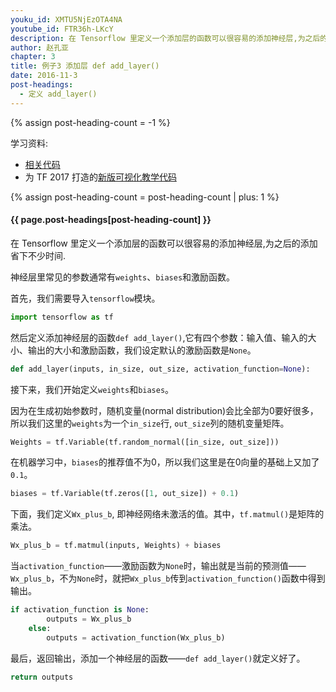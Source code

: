 ```yaml
---
youku_id: XMTU5NjEzOTA4NA
youtube_id: FTR36h-LKcY
description: 在 Tensorflow 里定义一个添加层的函数可以很容易的添加神经层,为之后的添加省下不少时间.
author: 赵孔亚
chapter: 3
title: 例子3 添加层 def add_layer()
date: 2016-11-3
post-headings:
  - 定义 add_layer()
---
```

{% assign post-heading-count = -1 %}

学习资料:
  * [相关代码](https://github.com/MorvanZhou/tutorials/blob/master/tensorflowTUT/tensorflow10_def_add_layer.py)
  * 为 TF 2017 打造的[新版可视化教学代码](https://github.com/MorvanZhou/Tensorflow-Tutorial)

{% assign post-heading-count = post-heading-count | plus: 1 %}
<h4 class="tut-h4-pad" id="{{ page.post-headings[post-heading-count] }}">{{ page.post-headings[post-heading-count] }}</h4>

在 Tensorflow 里定义一个添加层的函数可以很容易的添加神经层,为之后的添加省下不少时间.

神经层里常见的参数通常有`weights`、`biases`和激励函数。

首先，我们需要导入`tensorflow`模块。

```python
import tensorflow as tf
```

然后定义添加神经层的函数`def add_layer()`,它有四个参数：输入值、输入的大小、输出的大小和激励函数，我们设定默认的激励函数是`None`。

```python
def add_layer(inputs, in_size, out_size, activation_function=None):    
```

接下来，我们开始定义`weights`和`biases`。

因为在生成初始参数时，随机变量(normal distribution)会比全部为0要好很多，所以我们这里的`weights`为一个`in_size`行, `out_size`列的随机变量矩阵。

```python
Weights = tf.Variable(tf.random_normal([in_size, out_size]))
```

在机器学习中，`biases`的推荐值不为0，所以我们这里是在0向量的基础上又加了`0.1`。

```python
biases = tf.Variable(tf.zeros([1, out_size]) + 0.1)
```

下面，我们定义`Wx_plus_b`, 即神经网络未激活的值。其中，`tf.matmul()`是矩阵的乘法。

```python
Wx_plus_b = tf.matmul(inputs, Weights) + biases
```

当`activation_function`——激励函数为`None`时，输出就是当前的预测值——`Wx_plus_b`，不为`None`时，就把`Wx_plus_b`传到`activation_function()`函数中得到输出。

```python
if activation_function is None:
        outputs = Wx_plus_b
    else:
        outputs = activation_function(Wx_plus_b)
```

最后，返回输出，添加一个神经层的函数——`def add_layer()`就定义好了。

```python
return outputs
```

